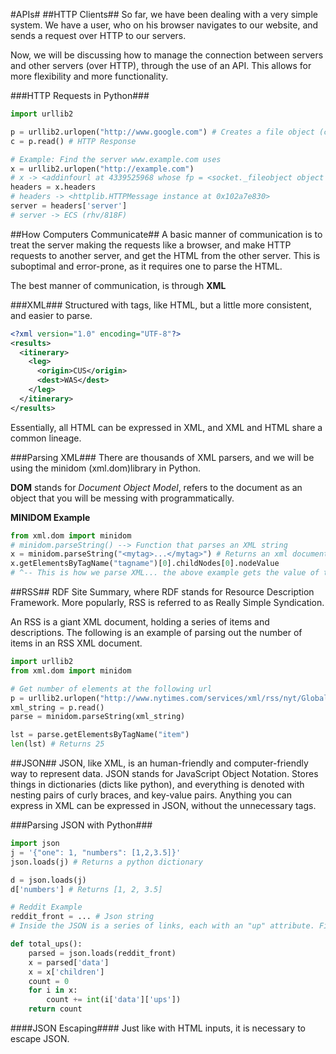 #APIs#
##HTTP Clients##
So far, we have been dealing with a very simple system. We have a user, who on his browser navigates to our website, and sends a request over HTTP to our servers.

Now, we will be discussing how to manage the connection between servers and other servers (over HTTP), through the use of an API. This allows for more flexibility and more functionality. 

###HTTP Requests in Python###
```python
import urllib2

p = urllib2.urlopen("http://www.google.com") # Creates a file object (can read)
c = p.read() # HTTP Response

# Example: Find the server www.example.com uses
x = urllib2.urlopen("http://example.com")
# x -> <addinfourl at 4339525968 whose fp = <socket._fileobject object at 0x102a66450>>
headers = x.headers
# headers -> <httplib.HTTPMessage instance at 0x102a7e830>
server = headers['server']
# server -> ECS (rhv/818F)
```

##How Computers Communicate##
A basic manner of communication is to treat the server making the requests like a browser, and make HTTP requests to another server, and get the HTML from the other server. This is suboptimal and error-prone, as it requires one to parse the HTML.

The best manner of communication, is through **XML**

###XML###
Structured with tags, like HTML, but a little more consistent, and easier to parse.

```XML
<?xml version="1.0" encoding="UTF-8"?>
<results>
  <itinerary>
    <leg>
      <origin>CUS</origin>
      <dest>WAS</dest>
    </leg>
  </itinerary>
</results>
```

Essentially, all HTML can be expressed in XML, and XML and HTML share a common lineage.

###Parsing XML###
There are thousands of XML parsers, and we will be using the minidom (xml.dom)library in Python. 

**DOM** stands for *Document Object Model*, refers to the document as an object that you will be messing with programmatically.

**MINIDOM Example**
```python
from xml.dom import minidom
# minidom.parseString() --> Function that parses an XML string
x = minidom.parseString("<mytag>...</mytag>") # Returns an xml document object
x.getElementsByTagName("tagname")[0].childNodes[0].nodeValue
# ^-- This is how we parse XML... the above example gets the value of the first object of the first child of the tag "tagname." 
```

##RSS##
RDF Site Summary, where RDF stands for Resource Description Framework.
More popularly, RSS is referred to as Really Simple Syndication.

An RSS is a giant XML document, holding a series of items and descriptions. The following is an example of parsing out the number of items in an RSS XML document.

```python
import urllib2
from xml.dom import minidom

# Get number of elements at the following url
p = urllib2.urlopen("http://www.nytimes.com/services/xml/rss/nyt/GlobalHome.xml")
xml_string = p.read()
parse = minidom.parseString(xml_string)

lst = parse.getElementsByTagName("item")
len(lst) # Returns 25
```

##JSON##
JSON, like XML, is an human-friendly and computer-friendly way to represent data. JSON stands for JavaScript Object Notation. Stores things in dictionaries (dicts like python), and everything is denoted with nesting pairs of curly braces, and key-value pairs. Anything you can express in XML can be expressed in JSON, without the unnecessary tags.

###Parsing JSON with Python###

```python
import json
j = '{"one": 1, "numbers": [1,2,3.5]}'
json.loads(j) # Returns a python dictionary

d = json.loads(j)
d['numbers'] # Returns [1, 2, 3.5]

# Reddit Example
reddit_front = ... # Json string
# Inside the JSON is a series of links, each with an "up" attribute. Find the total number of ups of all the links.

def total_ups():
    parsed = json.loads(reddit_front)
    x = parsed['data']
    x = x['children']
    count = 0
    for i in x:
        count += int(i['data']['ups'])
    return count
```

####JSON Escaping####
Just like with HTML inputs, it is necessary to escape JSON.

